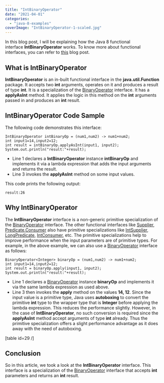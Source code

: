 ```yaml
---
title: "IntBinaryOperator"
date: "2021-04-01"
categories: 
  - "java-8-examples"
coverImage: "IntBinaryOperator-1-scaled.jpg"
---
```


In this blog post, I will be explaining how the Java 8 functional interface **IntBinaryOperator** works. To know more about functional interfaces, you can refer to [this](https://learnjava.co.in/what-is-a-functional-interface/) blog post.

## What is IntBinaryOperator

**IntBinaryOperator** is an in-built functional interface in the **java.util.Function** package. It accepts two **int** arguments, operates on it and produces a result of type **int**. It is a specialization of the [BinaryOperator](https://learnjava.co.in/java-8-binaryoperator-example/) interface. It has a **applyAsInt** method. It applies the logic in this method on the **int** arguments passed in and produces an **int** result.

## IntBinaryOperator Code Sample

The following code demonstrates this interface:

```
IntBinaryOperator intBinaryOp = (num1,num2) -> num1+num2;
int input1=14,input2=12;
int result = intBinaryOp.applyAsInt(input1, input2);
System.out.println("result:"+result);
```

- Line 1 declares a **IntBinaryOperator** instance **intBinaryOp** and implements it via a lambda expression that adds the input arguments and returns the result.
- Line 3 invokes the **applyAsInt** method on some input values.

This code prints the following output:

```
result:26
```

## Why IntBinaryOperator

The **IntBinaryOperator** interface is a non-generic primitive specialization of the [BinaryOperator](https://learnjava.co.in/java-8-binaryoperator-example/) interface. The other functional interfaces like [Supplier](https://learnjava.co.in/java-8-supplier-interface-example/), [Predicate](https://learnjava.co.in/java-8-predicate-example/),[Consumer](https://learnjava.co.in/java-8-consumer-interface-example/) also have primitive specializations like [IntSupplier](https://learnjava.co.in/java-8-intsupplier-interface-example/), [LongPredicate](https://learnjava.co.in/java-8-long-predicate-interface-example/), [IntConsumer](https://learnjava.co.in/java-8-intconsumer-interface/), etc. The primitive specializations help to improve performance when the input parameters are of primitive types. For example, in the above example, we can also use a [BinaryOperator](https://learnjava.co.in/java-8-binaryoperator-example/) interface as follows:

```
BinaryOperator<Integer> binaryOp = (num1,num2) -> num1+num2;
int input1=14,input2=12;
int result = binaryOp.apply(input1, input2);
System.out.println("result:"+result);
```

- Line 1 declares a [BinaryOperator](https://learnjava.co.in/java-8-binaryoperator-example/) instance **binaryOp** and implements it via the same lambda expression as used above.
- Line 3 then invokes the **apply** method on the values **14, 12**. Since the input value is a primitive type, Java uses **autoboxing** to convert the primitive **int** type to the wrapper type that is **Integer** before applying the lambda expression. This reduces the performance slightly. However, in the case of **IntBinaryOperator**, no such conversion is required since the **applyAsInt** method accept arguments of type **int** already. Thus the primitive specialization offers a slight performance advantage as it does away with the need of autoboxing.

\[table id=29 /\]

## Conclusion

So in this article, we took a look at the **IntBinaryOperator** interface. This interface is a specialization of the [BinaryOperator](https://learnjava.co.in/java-8-binaryoperator-example/) interface that accepts **int** parameters and returns an **int** result.
